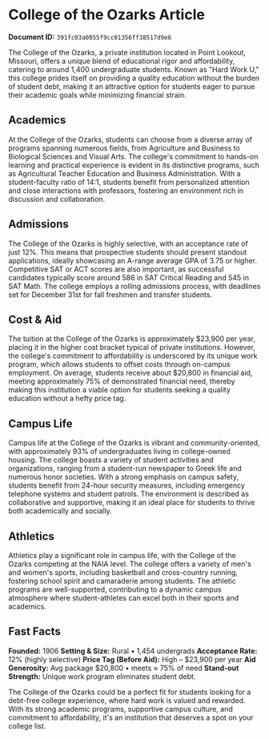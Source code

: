 # College of the Ozarks Article

**Document ID:** `391fc03a0855f9cc01356ff38517d9e6`

The College of the Ozarks, a private institution located in Point Lookout, Missouri, offers a unique blend of educational rigor and affordability, catering to around 1,400 undergraduate students. Known as "Hard Work U," this college prides itself on providing a quality education without the burden of student debt, making it an attractive option for students eager to pursue their academic goals while minimizing financial strain.

## Academics
At the College of the Ozarks, students can choose from a diverse array of programs spanning numerous fields, from Agriculture and Business to Biological Sciences and Visual Arts. The college's commitment to hands-on learning and practical experience is evident in its distinctive programs, such as Agricultural Teacher Education and Business Administration. With a student-faculty ratio of 14:1, students benefit from personalized attention and close interactions with professors, fostering an environment rich in discussion and collaboration.

## Admissions
The College of the Ozarks is highly selective, with an acceptance rate of just 12%. This means that prospective students should present standout applications, ideally showcasing an A-range average GPA of 3.75 or higher. Competitive SAT or ACT scores are also important, as successful candidates typically score around 586 in SAT Critical Reading and 545 in SAT Math. The college employs a rolling admissions process, with deadlines set for December 31st for fall freshmen and transfer students.

## Cost & Aid
The tuition at the College of the Ozarks is approximately $23,900 per year, placing it in the higher cost bracket typical of private institutions. However, the college's commitment to affordability is underscored by its unique work program, which allows students to offset costs through on-campus employment. On average, students receive about $20,800 in financial aid, meeting approximately 75% of demonstrated financial need, thereby making this institution a viable option for students seeking a quality education without a hefty price tag.

## Campus Life
Campus life at the College of the Ozarks is vibrant and community-oriented, with approximately 93% of undergraduates living in college-owned housing. The college boasts a variety of student activities and organizations, ranging from a student-run newspaper to Greek life and numerous honor societies. With a strong emphasis on campus safety, students benefit from 24-hour security measures, including emergency telephone systems and student patrols. The environment is described as collaborative and supportive, making it an ideal place for students to thrive both academically and socially.

## Athletics
Athletics play a significant role in campus life, with the College of the Ozarks competing at the NAIA level. The college offers a variety of men's and women's sports, including basketball and cross-country running, fostering school spirit and camaraderie among students. The athletic programs are well-supported, contributing to a dynamic campus atmosphere where student-athletes can excel both in their sports and academics.

## Fast Facts
**Founded:** 1906
**Setting & Size:** Rural • 1,454 undergrads
**Acceptance Rate:** 12% (highly selective)
**Price Tag (Before Aid):** High – $23,900 per year
**Aid Generosity:** Avg package $20,800 • meets ≈ 75% of need
**Stand-out Strength:** Unique work program eliminates student debt.

The College of the Ozarks could be a perfect fit for students looking for a debt-free college experience, where hard work is valued and rewarded. With its strong academic programs, supportive campus culture, and commitment to affordability, it's an institution that deserves a spot on your college list.
